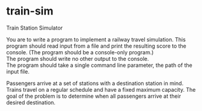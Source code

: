 # train-sim
Train Station Simulator

You are to write a program to implement a railway travel simulation. This program should read input from a file and print the resulting score to the console. (The program should be a console-only program.) <br>The program should write no other output to the console. <br>The program should take a single command line parameter, the path of the input file. 

Passengers arrive at a set of stations with a destination station in mind. Trains travel on a regular schedule and have a fixed maximum capacity. The goal of the problem is to determine when all passengers arrive at their desired destination. 
